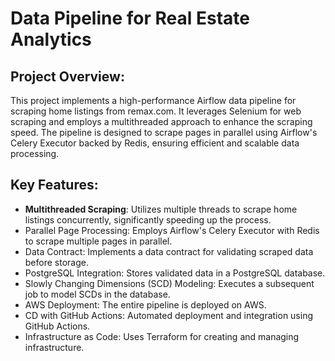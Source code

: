 # Data Pipeline for Real Estate Analytics


## Project Overview:

This project implements a high-performance Airflow data pipeline for scraping home listings from remax.com. It leverages Selenium for web scraping and employs a multithreaded approach to enhance the scraping speed. The pipeline is designed to scrape pages in parallel using Airflow's Celery Executor backed by Redis, ensuring efficient and scalable data processing.


##  Key Features:
* <b>Multithreaded Scraping</b>: Utilizes multiple threads to scrape home listings concurrently, significantly speeding up the process.
* Parallel Page Processing: Employs Airflow's Celery Executor with Redis to scrape multiple pages in parallel.
* Data Contract: Implements a data contract for validating scraped data before storage.
* PostgreSQL Integration: Stores validated data in a PostgreSQL database.
* Slowly Changing Dimensions (SCD) Modeling: Executes a subsequent job to model SCDs in the database.
* AWS Deployment: The entire pipeline is deployed on AWS.
* CD with GitHub Actions: Automated deployment and integration using GitHub Actions.
* Infrastructure as Code: Uses Terraform for creating and managing infrastructure.
